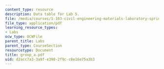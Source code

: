 ```yaml
---
content_type: resource
description: Data table for Lab 5.
file: /media/courses/1-103-civil-engineering-materials-laboratory-spring-2004/d2acc7a33a9fe3902f9cc8e16e75a3b3_group_a.pdf
file_type: application/pdf
learning_resource_types:
- Labs
ocw_type: OCWFile
parent_title: Labs
parent_type: CourseSection
resourcetype: Document
title: group_a.pdf
uid: d2acc7a3-3a9f-e390-2f9c-c8e16e75a3b3
---
```

